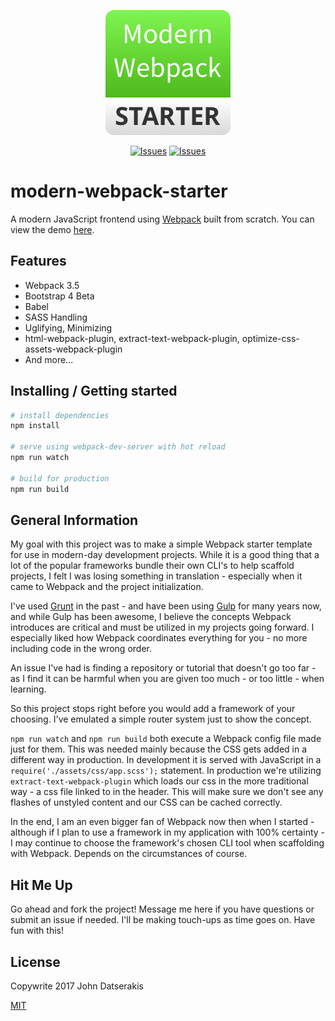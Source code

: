 <p align="center"><a href="https://modern-webpack-starter.innermonkdesign.com/" target="_blank"><img width="200" src="./src/assets/images/mws-profile.png"></a></p>

<p align="center">
  <a href="http://opensource.org/licenses/MIT"><img src="https://img.shields.io/badge/license-MIT-blue.svg" alt="Issues"></a>
  <a href="https://twitter.com/intent/tweet?text=Check%20this%20out:%20&url=%5Bobject%20Object%5D"><img src="https://img.shields.io/twitter/url/https/github.com/johndatserakis/modern-webpack-starter.svg?style=social
" alt="Issues"></a>
</p>

# modern-webpack-starter
A modern JavaScript frontend using [Webpack](https://github.com/webpack/webpack) built from scratch. You can view the demo [here](https://modern-webpack-starter.innermonkdesign.com/).

## Features
- Webpack 3.5
- Bootstrap 4 Beta
- Babel
- SASS Handling
- Uglifying, Minimizing
- html-webpack-plugin, extract-text-webpack-plugin, optimize-css-assets-webpack-plugin
- And more...

## Installing / Getting started

``` bash
# install dependencies
npm install

# serve using webpack-dev-server with hot reload
npm run watch

# build for production
npm run build
```

## General Information

My goal with this project was to make a simple Webpack starter template for use in modern-day development projects. While it is a good thing that a lot of the popular frameworks bundle their own CLI's to help scaffold projects, I felt I was losing something in translation - especially when it came to Webpack and the project initialization.

I've used [Grunt](https://github.com/gruntjs/grunt) in the past - and have been using [Gulp](https://www.google.com/url?sa=t&rct=j&q=&esrc=s&source=web&cd=1&cad=rja&uact=8&ved=0ahUKEwj43N6Mn-bVAhXo5YMKHehPBYUQFggoMAA&url=https%3A%2F%2Fgithub.com%2Fgulpjs%2Fgulp&usg=AFQjCNFA8IbRiWBlkSJKjQyVnUb3ktwCwg) for many years now, and while Gulp has been awesome, I believe the concepts Webpack introduces are critical and must be utilized in my projects going forward. I especially liked how Webpack coordinates everything for you - no more including code in the wrong order.

An issue I've had is finding a repository or tutorial that doesn't go too far - as I find it can be harmful when you are given too much - or too little - when learning.

So this project stops right before you would add a framework of your choosing. I've emulated a simple router system just to show the concept.

`npm run watch` and `npm run build` both execute a Webpack config file made just for them. This was needed mainly because the CSS gets added in a different way in production. In development it is served with JavaScript in a `require('./assets/css/app.scss');` statement. In production we're utilizing `extract-text-webpack-plugin` which loads our css in the more traditional way - a css file linked to in the header. This will make sure we don't see any flashes of unstyled content and our CSS can be cached correctly.

In the end, I am an even bigger fan of Webpack now then when I started - although if I plan to use a framework in my application with 100% certainty - I may continue to choose the framework's chosen CLI tool when scaffolding with Webpack. Depends on the circumstances of course.

## Hit Me Up

Go ahead and fork the project! Message me here if you have questions or submit an issue if needed. I'll be making touch-ups as time goes on. Have fun with this!

## License

Copywrite 2017 John Datserakis

[MIT](http://opensource.org/licenses/MIT)